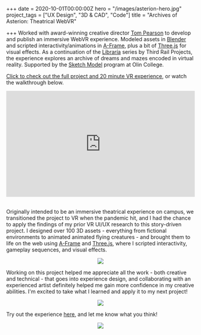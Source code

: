 +++
date = 2020-10-01T00:00:00Z
hero = "/images/asterion-hero.jpg"
project_tags = ["UX Design", "3D & CAD", "Code"]
title = "Archives of Asterion: Theatrical WebVR"

+++
Worked with award-winning creative director [Tom Pearson](https://tompearsonnyc.com) to develop and publish an immersive WebVR experience. Modeled assets in [Blender](https://www.blender.org) and scripted interactivity/animations in [A-Frame](https://aframe.io), plus a bit of [Three.js](https://threejs.org) for visual effects. As a continuation of the [Libraría](https://thirdrailprojects.com/libraria) series by Third Rail Projects, the experience explores an archive of dreams and mazes encoded in virtual reality. Supported by the [Sketch Model](https://www.olin.edu/collaborate/sketch-model/) program at Olin College.

[Click to check out the full project and 20 minute VR experience](https://tompearsonnyc.com/aoavr), or watch the walkthrough below.

<div>
<div style="padding:56.25% 0 0 0;position:relative;"><iframe src="https://player.vimeo.com/video/459475365?autoplay=1&loop=1&color=ffffff&title=0&byline=0&portrait=0" style="position:absolute;top:0;left:0;width:100%;height:100%;" frameborder="0" allow="autoplay; fullscreen; picture-in-picture" allowfullscreen></iframe></div><script src="https://player.vimeo.com/api/player.js"></script>
<br></div>

Originally intended to be an immersive theatrical experience on campus, we transitioned the project to VR when the pandemic hit, and I had the chance to apply the findings of my prior VR UI/UX research to this story-driven project. I designed over 100 3D assets - everything from fictional environments to animated animated flying creatures - and brought them to life on the web using [A-Frame](https://aframe.io) and [Three.js](https://threejs.org), where I scripted interactivity, gameplay sequences, and visual effects.

<div align="center">
<img src="/images/asterion-samples.jpg">
</div>

Working on this project helped me appreciate all the work - both creative and technical - that goes into experience design, and collaborating with an experienced artist definitely helped me gain more confidence in my creative abilities. I'm excited to take what I learned and apply it to my next project!

<div align="center">
<img src="/images/asterion-beedrawer-anim.gif">
</div>

Try out the experience [here](https://tompearsonnyc.com/aoavr), and let me know what you think!

<div align="center">
<img src="/images/asterion-owl.jpg">
</div>